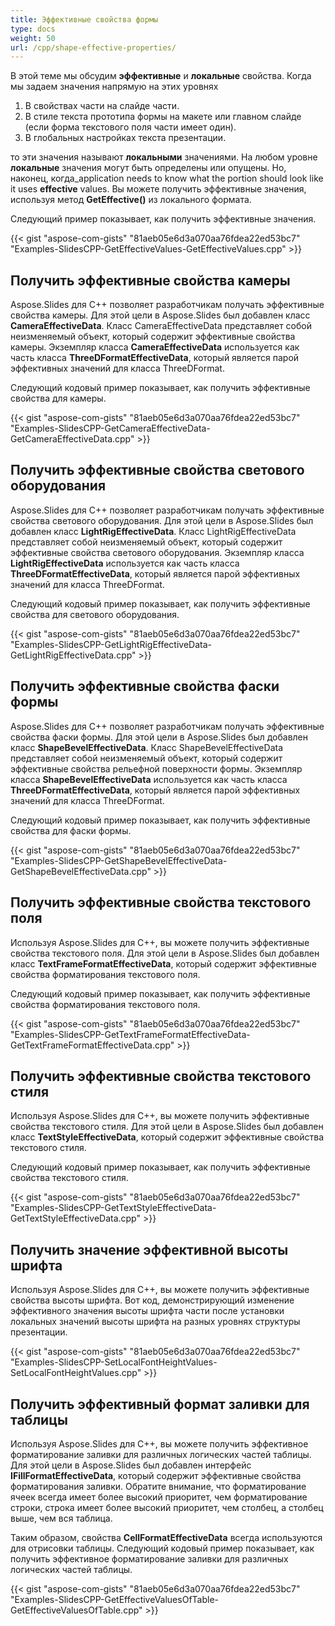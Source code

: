 ```yaml
---
title: Эффективные свойства формы
type: docs
weight: 50
url: /cpp/shape-effective-properties/
---
```



В этой теме мы обсудим **эффективные** и **локальные** свойства. Когда мы задаем значения напрямую на этих уровнях

1. В свойствах части на слайде части.
1. В стиле текста прототипа формы на макете или главном слайде (если форма текстового поля части имеет один).
1. В глобальных настройках текста презентации.

то эти значения называют **локальными** значениями. На любом уровне **локальные** значения могут быть определены или опущены. Но, наконец, когда_application needs to know what the portion should look like it uses **effective** values. Вы можете получить эффективные значения, используя метод **GetEffective()** из локального формата.

Следующий пример показывает, как получить эффективные значения.



{{< gist "aspose-com-gists" "81aeb05e6d3a070aa76fdea22ed53bc7" "Examples-SlidesCPP-GetEffectiveValues-GetEffectiveValues.cpp" >}}


## **Получить эффективные свойства камеры**
Aspose.Slides для C++ позволяет разработчикам получать эффективные свойства камеры. Для этой цели в Aspose.Slides был добавлен класс **CameraEffectiveData**. Класс CameraEffectiveData представляет собой неизменяемый объект, который содержит эффективные свойства камеры. Экземпляр класса **CameraEffectiveData** используется как часть класса **ThreeDFormatEffectiveData**, который является парой эффективных значений для класса ThreeDFormat.

Следующий кодовый пример показывает, как получить эффективные свойства для камеры.

{{< gist "aspose-com-gists" "81aeb05e6d3a070aa76fdea22ed53bc7" "Examples-SlidesCPP-GetCameraEffectiveData-GetCameraEffectiveData.cpp" >}}

## **Получить эффективные свойства светового оборудования**
Aspose.Slides для C++ позволяет разработчикам получать эффективные свойства светового оборудования. Для этой цели в Aspose.Slides был добавлен класс **LightRigEffectiveData**. Класс LightRigEffectiveData представляет собой неизменяемый объект, который содержит эффективные свойства светового оборудования. Экземпляр класса **LightRigEffectiveData** используется как часть класса **ThreeDFormatEffectiveData**, который является парой эффективных значений для класса ThreeDFormat.

Следующий кодовый пример показывает, как получить эффективные свойства для светового оборудования.

{{< gist "aspose-com-gists" "81aeb05e6d3a070aa76fdea22ed53bc7" "Examples-SlidesCPP-GetLightRigEffectiveData-GetLightRigEffectiveData.cpp" >}}

## **Получить эффективные свойства фаски формы**
Aspose.Slides для C++ позволяет разработчикам получать эффективные свойства фаски формы. Для этой цели в Aspose.Slides был добавлен класс **ShapeBevelEffectiveData**. Класс ShapeBevelEffectiveData представляет собой неизменяемый объект, который содержит эффективные свойства рельефной поверхности формы. Экземпляр класса **ShapeBevelEffectiveData** используется как часть класса **ThreeDFormatEffectiveData**, который является парой эффективных значений для класса ThreeDFormat.

Следующий кодовый пример показывает, как получить эффективные свойства для фаски формы.

{{< gist "aspose-com-gists" "81aeb05e6d3a070aa76fdea22ed53bc7" "Examples-SlidesCPP-GetShapeBevelEffectiveData-GetShapeBevelEffectiveData.cpp" >}}

## **Получить эффективные свойства текстового поля**
Используя Aspose.Slides для C++, вы можете получить эффективные свойства текстового поля. Для этой цели в Aspose.Slides был добавлен класс **TextFrameFormatEffectiveData**, который содержит эффективные свойства форматирования текстового поля.

Следующий кодовый пример показывает, как получить эффективные свойства форматирования текстового поля.

{{< gist "aspose-com-gists" "81aeb05e6d3a070aa76fdea22ed53bc7" "Examples-SlidesCPP-GetTextFrameFormatEffectiveData-GetTextFrameFormatEffectiveData.cpp" >}}

## **Получить эффективные свойства текстового стиля**
Используя Aspose.Slides для C++, вы можете получить эффективные свойства текстового стиля. Для этой цели в Aspose.Slides был добавлен класс **TextStyleEffectiveData**, который содержит эффективные свойства текстового стиля.

Следующий кодовый пример показывает, как получить эффективные свойства текстового стиля.

{{< gist "aspose-com-gists" "81aeb05e6d3a070aa76fdea22ed53bc7" "Examples-SlidesCPP-GetTextStyleEffectiveData-GetTextStyleEffectiveData.cpp" >}}

## **Получить значение эффективной высоты шрифта**
Используя Aspose.Slides для C++, вы можете получить эффективные свойства высоты шрифта. Вот код, демонстрирующий изменение эффективного значения высоты шрифта части после установки локальных значений высоты шрифта на разных уровнях структуры презентации.

{{< gist "aspose-com-gists" "81aeb05e6d3a070aa76fdea22ed53bc7" "Examples-SlidesCPP-SetLocalFontHeightValues-SetLocalFontHeightValues.cpp" >}}

## **Получить эффективный формат заливки для таблицы**
Используя Aspose.Slides для C++, вы можете получить эффективное форматирование заливки для различных логических частей таблицы. Для этой цели в Aspose.Slides был добавлен интерфейс **IFillFormatEffectiveData**, который содержит эффективные свойства форматирования заливки. Обратите внимание, что форматирование ячеек всегда имеет более высокий приоритет, чем форматирование строки, строка имеет более высокий приоритет, чем столбец, а столбец выше, чем вся таблица.

Таким образом, свойства **CellFormatEffectiveData** всегда используются для отрисовки таблицы. Следующий кодовый пример показывает, как получить эффективное форматирование заливки для различных логических частей таблицы.

{{< gist "aspose-com-gists" "81aeb05e6d3a070aa76fdea22ed53bc7" "Examples-SlidesCPP-GetEffectiveValuesOfTable-GetEffectiveValuesOfTable.cpp" >}}